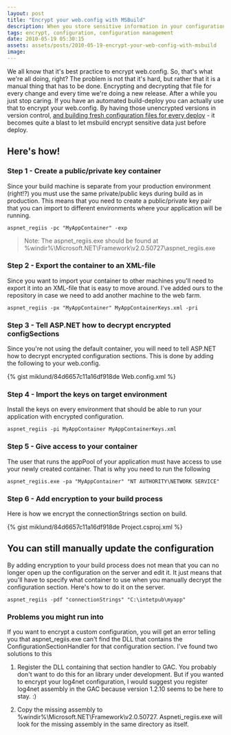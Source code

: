 ```yaml
---
layout: post
title: "Encrypt your web.config with MSBuild"
description: When you store sensitive information in your configuration files, like passwords or database connnection strings, you may want to encrypt that file on the production server. This is how you do it with built in ASP.NET functionality.
tags: encrypt, configuration, configuration management
date: 2010-05-19 05:30:15
assets: assets/posts/2010-05-19-encrypt-your-web-config-with-msbuild
image: 
---
```


We all know that it's best practice to encrypt web.config. So, that's what we're all doing, right?  The problem is not that it's hard, but rather that it is a manual thing that has to be done. Encrypting and decrypting that file for every change and every time we're doing a new release. After a while you just stop caring.  If you have an automated build-deploy you can actually use that to encrypt your web.config. By having those unencrypted versions in version control, <a href="/2010/01/28/transforming-an-app-config-file.html">and building fresh configuration files for every deploy</a> - it becomes quite a blast to let msbuild encrypt sensitive data just before deploy.

## Here's how!

### Step 1 - Create a public/private key container

Since your build machine is separate from your production environment (right!?) you must use the same private/public keys during build as in production. This means that you need to create a public/private key pair that you can import to different environments where your application will be running.

```
aspnet_regiis -pc "MyAppContainer" -exp
```

> Note: The aspnet\_regiis.exe should be found at %windir%\Microsoft.NET\Framework\v2.0.50727\aspnet\_regiis.exe

### Step 2 - Export the container to an XML-file

Since you want to import your container to other machines you'll need to export it into an XML-file that is easy to move around. I've added ours to the repository in case we need to add another machine to the web farm.

```
aspnet_regiis -px "MyAppContainer" MyAppContainerKeys.xml -pri
```

### Step 3 - Tell ASP.NET how to decrypt encrypted configSections

Since you're not using the default container, you will need to tell ASP.NET how to decrypt encrypted configuration sections. This is done by adding the following to your web.config.

{% gist miklund/84d6657c11a16df918de Web.config.xml %}

### Step 4 - Import the keys on target environment

Install the keys on every environment that should be able to run your application with encrypted configuration.

```
aspnet_regiis -pi MyAppContainer MyAppContainerKeys.xml
```

### Step 5 - Give access to your container

The user that runs the appPool of your application must have access to use your newly created container. That is why you need to run the following

```
aspnet_regiis.exe -pa "MyAppContainer" "NT AUTHORITY\NETWORK SERVICE"
```

### Step 6 - Add encryption to your build process

Here is how we encrypt the connectionStrings section on build.

{% gist miklund/84d6657c11a16df918de Project.csproj.xml %}

## You can still manually update the configuration

By adding encryption to your build process does not mean that you can no longer open up the configuration on the server and edit it. It just means that you'll have to specify what container to use when you manually decrypt the configuration section. Here's how to do it on the server.

```
aspnet_regiis -pdf "connectionStrings" "C:\intetpub\myapp"
```

### Problems you might run into

If you want to encrypt a custom configuration, you will get an error telling you that aspnet\_regiis.exe can't find the DLL that contains the ConfigurationSectionHandler for that configuration section. I've found two solutions to this

1. Register the DLL containing that section handler to GAC. You probably don't want to do this for an library under development. But if you wanted to encrypt your log4net configuration, I would suggest you register log4net assembly in the GAC because version 1.2.10 seems to be here to stay. :)

2. Copy the missing assembly to %windir%\Microsoft.NET\Framework\v2.0.50727\. Aspneti\_regiis.exe will look for the missing assembly in the same directory as itself.

